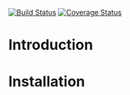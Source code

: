 [![Build Status](https://travis-ci.org/BrandonJohnGrenier/pattern-valex.svg?branch=master)](https://travis-ci.org/BrandonJohnGrenier/pattern-valex)
[![Coverage Status](https://coveralls.io/repos/github/BrandonJohnGrenier/pattern-valex/badge.svg?branch=master)](https://coveralls.io/github/BrandonJohnGrenier/pattern-valex?branch=master)  

# Introduction

# Installation
